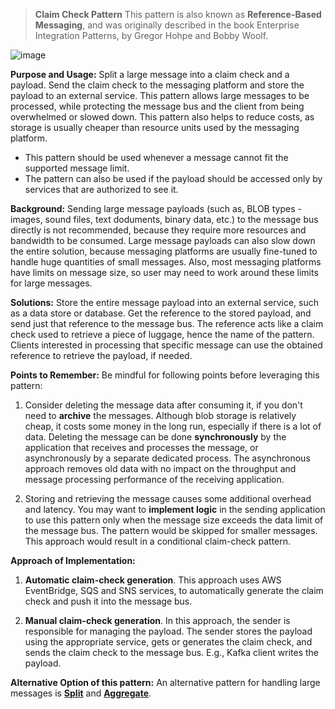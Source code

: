 > **Claim Check Pattern** This pattern is also known as **Reference-Based Messaging**, and was originally described in the book Enterprise Integration Patterns, by Gregor Hohpe and Bobby Woolf.

![image](https://user-images.githubusercontent.com/1255516/129319927-075f66af-0d3e-48aa-9aa5-a2b87acad69d.png)


**Purpose and Usage:** 
Split a large message into a claim check and a payload. Send the claim check to the messaging platform and store the payload to an external service. This pattern allows large messages to be processed, while protecting the message bus and the client from being overwhelmed or slowed down. This pattern also helps to reduce costs, as storage is usually cheaper than resource units used by the messaging platform.
- This pattern should be used whenever a message cannot fit the supported message limit.
- The pattern can also be used if the payload should be accessed only by services that are authorized to see it.

**Background:**
Sending large message payloads (such as, BLOB types -  images, sound files, text doduments, binary data, etc.)  to the message bus directly is not recommended, because they require more resources and bandwidth to be consumed. Large message payloads can also slow down the entire solution, because messaging platforms are usually fine-tuned to handle huge quantities of small messages. Also, most messaging platforms have limits on message size, so user may need to work around these limits for large messages.

**Solutions:**
Store the entire message payload into an external service, such as a data store or database. Get the reference to the stored payload, and send just that reference to the message bus. The reference acts like a claim check used to retrieve a piece of luggage, hence the name of the pattern. Clients interested in processing that specific message can use the obtained reference to retrieve the payload, if needed. 

**Points to Remember:**
Be mindful for following points before leveraging this pattern:
1. Consider deleting the message data after consuming it, if you don't need to **archive** the messages. Although blob storage is relatively cheap, it costs some money in the long run, especially if there is a lot of data. Deleting the message can be done **synchronously** by the application that receives and processes the message, or asynchronously by a separate dedicated process. The asynchronous approach removes old data with no impact on the throughput and message processing performance of the receiving application.

2. Storing and retrieving the message causes some additional overhead and latency. You may want to **implement logic** in the sending application to use this pattern only when the message size exceeds the data limit of the message bus. The pattern would be skipped for smaller messages. This approach would result in a conditional claim-check pattern.

**Approach of Implementation:**
1. **Automatic claim-check generation**. This approach uses AWS EventBridge, SQS and SNS services, to automatically generate the claim check and push it into the message bus.

2. **Manual claim-check generation**. In this approach, the sender is responsible for managing the payload. The sender stores the payload using the appropriate service, gets or generates the claim check, and sends the claim check to the message bus. E.g., Kafka client writes the payload.


**Alternative Option of this pattern:**
An alternative pattern for handling large messages is **[Split](https://www.enterpriseintegrationpatterns.com/patterns/messaging/Sequencer.html "Split")** and **[Aggregate](https://www.enterpriseintegrationpatterns.com/patterns/messaging/Aggregator.html "Aggregate")**.
